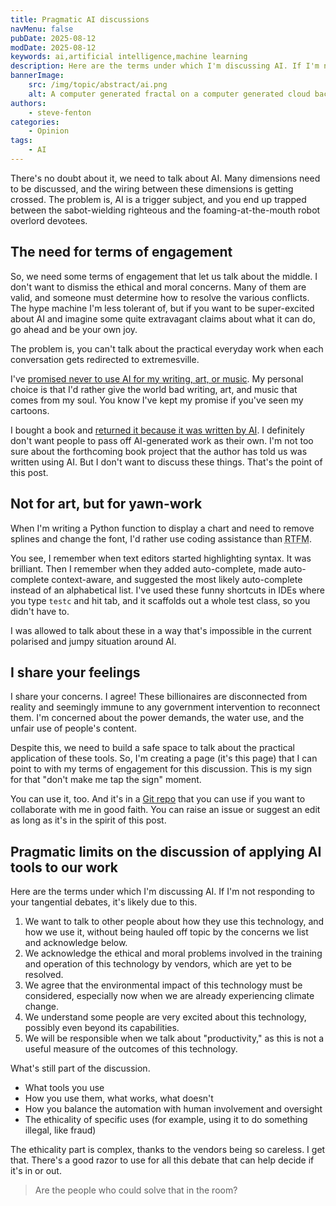 ```yaml
---
title: Pragmatic AI discussions
navMenu: false
pubDate: 2025-08-12
modDate: 2025-08-12
keywords: ai,artificial intelligence,machine learning
description: Here are the terms under which I'm discussing AI. If I'm not responding to your tangential debates, it's likely due to this.
bannerImage:
    src: /img/topic/abstract/ai.png
    alt: A computer generated fractal on a computer generated cloud background.
authors:
    - steve-fenton
categories:
    - Opinion
tags:
    - AI
---
```


There's no doubt about it, we need to talk about AI. Many dimensions need to be discussed, and the wiring between these dimensions is getting crossed. The problem is, AI is a trigger subject, and you end up trapped between the sabot-wielding righteous and the foaming-at-the-mouth robot overlord devotees.

## The need for terms of engagement

So, we need some terms of engagement that let us talk about the middle. I don't want to dismiss the ethical and moral concerns. Many of them are valid, and someone must determine how to resolve the various conflicts. The hype machine I'm less tolerant of, but if you want to be super-excited about AI and imagine some quite extravagant claims about what it can do, go ahead and be your own joy.

The problem is, you can't talk about the practical everyday work when each conversation gets redirected to extremesville.

I've [promised never to use AI for my writing, art, or music](https://stevefenton.co.uk/blog/2023/02/facing-reality-ai/). My personal choice is that I'd rather give the world bad writing, art, and music that comes from my soul. You know I've kept my promise if you've seen my cartoons.

I bought a book and [returned it because it was written by AI](https://stevefenton.co.uk/blog/2025/01/generated-books/). I definitely don't want people to pass off AI-generated work as their own. I'm not too sure about the forthcoming book project that the author has told us was written using AI. But I don't want to discuss these things. That's the point of this post.

## Not for art, but for yawn-work

When I'm writing a Python function to display a chart and need to remove splines and change the font, I'd rather use coding assistance than <abbr title="read the fucking manual">RTFM</abbr>.

You see, I remember when text editors started highlighting syntax. It was brilliant. Then I remember when they added auto-complete, made auto-complete context-aware, and suggested the most likely auto-complete instead of an alphabetical list. I've used these funny shortcuts in IDEs where you type `testc` and hit tab, and it scaffolds out a whole test class, so you didn't have to.

I was allowed to talk about these in a way that's impossible in the current polarised and jumpy situation around AI.

## I share your feelings

I share your concerns. I agree! These billionaires are disconnected from reality and seemingly immune to any government intervention to reconnect them. I'm concerned about the power demands, the water use, and the unfair use of people's content.

Despite this, we need to build a safe space to talk about the practical application of these tools. So, I'm creating a page (it's this page) that I can point to with my terms of engagement for this discussion. This is my sign for that "don't make me tap the sign" moment.

You can use it, too. And it's in a [Git repo](https://github.com/Steve-Fenton/stevefenton.co.uk/blob/main/src/pages/blog/2025/08/pragmatic-ai-discussions.md) that you can use if you want to collaborate with me in good faith. You can raise an issue or suggest an edit as long as it's in the spirit of this post.

## Pragmatic limits on the discussion of applying AI tools to our work

Here are the terms under which I'm discussing AI. If I'm not responding to your tangential debates, it's likely due to this.

1. We want to talk to other people about how they use this technology, and how we use it, without being hauled off topic by the concerns we list and acknowledge below.
2. We acknowledge the ethical and moral problems involved in the training and operation of this technology by vendors, which are yet to be resolved.
3. We agree that the environmental impact of this technology must be considered, especially now when we are already experiencing climate change.
4. We understand some people are very excited about this technology, possibly even beyond its capabilities.
5. We will be responsible when we talk about "productivity," as this is not a useful measure of the outcomes of this technology.

What's still part of the discussion.

- What tools you use
- How you use them, what works, what doesn't
- How you balance the automation with human involvement and oversight
- The ethicality of specific uses (for example, using it to do something illegal, like fraud)

The ethicality part is complex, thanks to the vendors being so careless. I get that. There's a good razor to use for all this debate that can help decide if it's in or out.

> Are the people who could solve that in the room?
